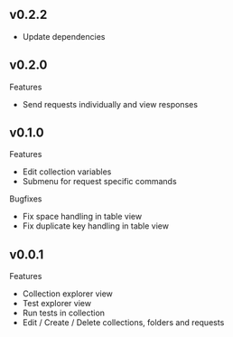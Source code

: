 ## v0.2.2

- Update dependencies

## v0.2.0

Features

- Send requests individually and view responses

## v0.1.0

Features

- Edit collection variables
- Submenu for request specific commands

Bugfixes

- Fix space handling in table view
- Fix duplicate key handling in table view

## v0.0.1

Features

- Collection explorer view
- Test explorer view
- Run tests in collection
- Edit / Create / Delete collections, folders and requests
